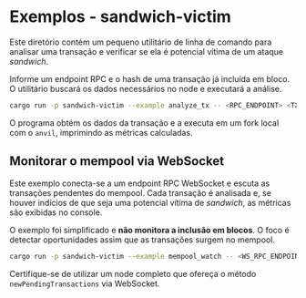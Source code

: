 # Exemplos - sandwich-victim

Este diretório contém um pequeno utilitário de linha de comando para
analisar uma transação e verificar se ela é potencial vítima de um ataque
*sandwich*.

Informe um endpoint RPC e o hash de uma transação já incluída em bloco. O
utilitário buscará os dados necessários no node e executará a análise.

```bash
cargo run -p sandwich-victim --example analyze_tx -- <RPC_ENDPOINT> <TX_HASH>
```

O programa obtém os dados da transação e a executa em um fork local com o
`anvil`, imprimindo as métricas calculadas.

## Monitorar o mempool via WebSocket

Este exemplo conecta-se a um endpoint RPC WebSocket e escuta as transações pendentes do mempool. Cada transação é analisada e, se houver indícios de que seja uma potencial vítima de *sandwich*, as métricas são exibidas no console.

O exemplo foi simplificado e **não monitora a inclusão em blocos**. O foco é detectar oportunidades assim que as transações surgem no mempool.

```bash
cargo run -p sandwich-victim --example mempool_watch -- <WS_RPC_ENDPOINT>
```

Certifique-se de utilizar um node completo que ofereça o método `newPendingTransactions` via WebSocket.
